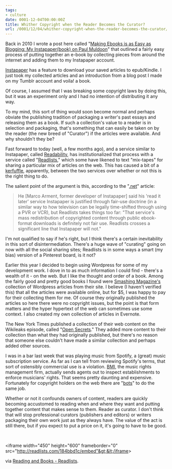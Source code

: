 ```yaml
---
tags:
- culture
date: 0001-12-04T00:00:00Z
title: Whither Copyright when the Reader Becomes the Curator?
url: /0001/12/04/whither-copyright-when-the-reader-becomes-the-curator/
---
```


Back in 2010 I wrote a post here called "<a title="Making Ebooks is as Easy as Blogging: My Instapaper(book) on Paul Muldoon" href="http://ageofsand.budparr.com/Book Futurism/making-ebooks-is-as-easy-as-blogging/">Making Ebooks is as Easy as Blogging: My Instapaper(book) on Paul Muldoon</a>" that outlined a fairly easy process of putting together an e-book by collecting pieces from around the internet and adding them to my Instapaper account.

<a title="Instapaper" href="http://www.instapaper.com/">Instapaper</a> has a feature to download your saved articles to epub/Kindle. I just took my collected articles and an introduction from a blog post I made on my Tumblr account and voila! a book.

Of course, I assumed that I was breaking some copyright laws by doing this, but it was an experiment only and I had no intention of distributing it any way.

To my mind, this sort of thing would soon become normal and perhaps obviate the publishing tradition of packaging a writer's past essays and releasing them as a book. If such a collection's value to a reader is in selection and packaging, that's something that can easily be taken on by the reader (the new breed of "Curator") if the articles were available. And why shouldn't they be?

Fast forward to today (well, a few months ago), and a service similar to Instapaper, called <a title="Readability" href="http://readability.com">Readability</a>, has institutionalized that process with a service called "<a title="Readlists" href="http://readlists.com/">Readlists</a>," which some have likened to text "mix-tapes" for sharing a particular mix of articles on the web. This has caused a bit of a <a href="http://www.netmagazine.com/features/readlists-debate-ebook-repackaging-splits-industry">kerfuffle</a>, apparently, between the two services over whether or not this is the right thing to do.

The salient point of the argument is this, according to the "<a href="http://www.netmagazine.com/features/readlists-debate-ebook-repackaging-splits-industry">.net</a>" article:

> He [Marco Arment, former developer of Instapaper] said his 'read it later' service Instapaper is justified through fair-use doctrine (in a similar way to how television can be legally time-shifted through using a PVR or VCR), but Readlists takes things too far: "That service's mass redistribution of copyrighted content through public ebook-format downloads is definitely not fair use. Readlists crosses a significant line that Instapaper will not."

I'm not qualified to say if he's right, but I think there's a certain inevitability in this sort of disintermediation. There's a huge wave of "curating" going on now with all the social sharing sites; Readlists is in some ways a smart (my bias) version of a Pinterest board, is it not?

Earlier this year I decided to begin using Wordpress for some of my development work. I dove in to as much information I could find - there's a wealth of it - on the web. But I like the thought and order of a book. Among the fairly good and pretty good books I found were <a href="https://shop.smashingmagazine.com/ebooks/?pk_campaign=smashing-magazine-ebooks-tab">Smashing Magazine's</a> collection of Wordpress articles from their site. I believe (I haven't verified this) that all the articles were available online, but for $5, I was happy to pay for their collecting them for me. Of course they originally published the articles so here there were no copyright issues, but the point is that form matters and the hyper hypertext of the web can sometimes use some context. I also created my own collection of articles in Evernote.

The New York Times published a collection of their web content on the Wikileaks episode, called "<a title="Open Secrets" href="http://www.nytimes.com/opensecrets/">Open Secrets</a>." They added more content to their collection than what they had originally published, but there's no reason that someone else couldn't have made a similar collection and perhaps added other sources.

I was in a bar last week that was playing music from Spotify, a (great) music subscription service. As far as I can tell from reviewing Spotify's terms, that sort of ostensibly commercial use is a violation. <a href="http://www.bmi.com/">BMI</a>, the music rights management firm, actually sends agents out to inspect establishments to enforce musicians' rights. That seems pretty daunting and expensive. Fortunately for copyright holders on the web there are "<a href="http://en.wikipedia.org/wiki/Internet_bot">bots</a>" to do the same job.

Whether or not it confounds owners of content, readers are quickly becoming accustomed to reading when and where they want and putting together content that makes sense to them. Reader as curator. I don't think that will stop professional curators (publishers and editors) or writers packaging their own work just as they always have. The value of the act is still there, but if you expect to put a price on it, it's going to have to be good.

&nbsp;

&lt;iframe width="450" height="600" frameborder="0" src="http://readlists.com/184bbd1c/embed"&gt;&lt;/iframe&gt;

via <a href="http://readlists.com/184bbd1c/">Reading and Books - Readlists</a>.